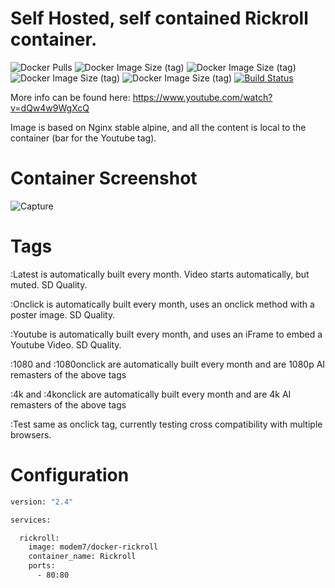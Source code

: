 # Self Hosted, self contained Rickroll container.

![Docker Pulls](https://img.shields.io/docker/pulls/modem7/docker-rickroll) ![Docker Image Size (tag)](https://img.shields.io/docker/image-size/modem7/docker-rickroll/latest?label=latest%2Fonclick) ![Docker Image Size (tag)](https://img.shields.io/docker/image-size/modem7/docker-rickroll/1080?label=1080%2F1080onclick) ![Docker Image Size (tag)](https://img.shields.io/docker/image-size/modem7/docker-rickroll/4k?label=4k%2F4konclick) ![Docker Image Size (tag)](https://img.shields.io/docker/image-size/modem7/docker-rickroll/youtube?label=Youtube) [![Build Status](https://drone.modem7.com/api/badges/modem7/docker-rickroll/status.svg)](https://drone.modem7.com/modem7/docker-rickroll)

More info can be found here: https://www.youtube.com/watch?v=dQw4w9WgXcQ

Image is based on Nginx stable alpine, and all the content is local to the container (bar for the Youtube tag).

# Container Screenshot

![Capture](https://user-images.githubusercontent.com/4349962/128193774-d5c98641-56d7-471f-bc69-1d0d952a0d60.png)

# Tags
:Latest is automatically built every month. Video starts automatically, but muted. SD Quality.

:Onclick is automatically built every month, uses an onclick method with a poster image. SD Quality.

:Youtube is automatically built every month, and uses an iFrame to embed a Youtube Video. SD Quality.

:1080 and :1080onclick are automatically built every month and are 1080p AI remasters of the above tags

:4k and :4konclick are automatically built every month and are 4k AI remasters of the above tags

:Test same as onclick tag, currently testing cross compatibility with multiple browsers.

# Configuration

```bash
version: "2.4"

services:

  rickroll:
    image: modem7/docker-rickroll
    container_name: Rickroll
    ports:
      - 80:80
```
